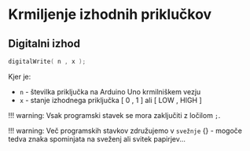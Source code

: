 # Krmiljenje izhodnih priklučkov

## Digitalni izhod

```cpp
digitalWrite( n , x );
```
Kjer je:

- `n` - številka priključka na Arduino Uno krmilniškem vezju
- `x` - stanje izhodnega priključka [ 0 , 1 ] ali [ LOW , HIGH ]

!!! warning: Vsak programski stavek se mora zaključiti z ločilom `;`.

!!! warning: Več programskih stavkov združujemo v `svežnje` {} - mogoče tedva znaka spominjata na sveženj ali svitek papirjev...
